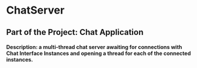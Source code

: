 # ChatServer
## Part of the Project: Chat Application
#### Description: a multi-thread chat server awaiting for connections with Chat Interface Instances and opening a thread for each of the connected instances.
